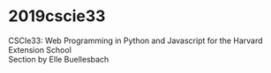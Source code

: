 # 2019cscie33

CSCIe33: Web Programming in Python and Javascript for the Harvard Extension School <br>
Section by Elle Buellesbach
